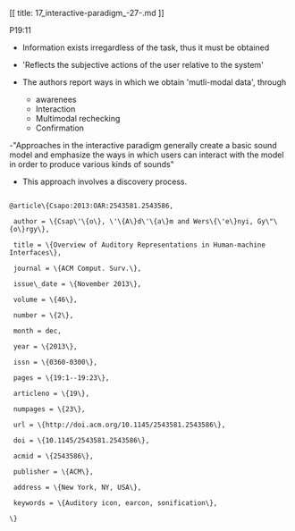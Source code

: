 [[
title: 17_interactive-paradigm_-27-.md
]]

P19:11

+ Information exists irregardless of the task, thus it must be obtained

+ 'Reflects the subjective actions of the user relative to the system'

+ The authors report ways in which we obtain 'mutli-modal data', through

  * awarenees
  * Interaction
  * Multimodal rechecking
  * Confirmation

-"Approaches in the interactive paradigm generally create a basic sound model and emphasize the ways in which users can interact with the model in order to produce various kinds of sounds"

  

+ This approach involves a discovery process.

~~~~~\{.bib\}

@article\{Csapo:2013:OAR:2543581.2543586,

 author = \{Csap\'\{o\}, \'\{A\}d\'\{a\}m and Wers\{\'e\}nyi, Gy\"\{o\}rgy\},

 title = \{Overview of Auditory Representations in Human-machine Interfaces\},

 journal = \{ACM Comput. Surv.\},

 issue\_date = \{November 2013\},

 volume = \{46\},

 number = \{2\},

 month = dec,

 year = \{2013\},

 issn = \{0360-0300\},

 pages = \{19:1--19:23\},

 articleno = \{19\},

 numpages = \{23\},

 url = \{http://doi.acm.org/10.1145/2543581.2543586\},

 doi = \{10.1145/2543581.2543586\},

 acmid = \{2543586\},

 publisher = \{ACM\},

 address = \{New York, NY, USA\},

 keywords = \{Auditory icon, earcon, sonification\},

\}

~~~~~
